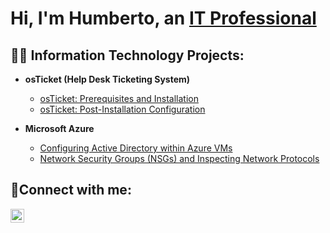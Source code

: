 <h1>Hi, I'm Humberto, an <a href="https://www.linkedin.com/in/humberto-perez-07b58b251/">IT Professional</a></h1>

<h2>👨‍💻 Information Technology Projects:</h2>

- <b>osTicket (Help Desk Ticketing System)</b>
  - [osTicket: Prerequisites and Installation](https://github.com/HumbertoP1323/osticket-prereqs)
  - [osTicket: Post-Installation Configuration](https://github.com/HumbertoP1323/post-install-config)
  
- <b>Microsoft Azure</b>
  - [Configuring  Active Directory within Azure VMs](https://github.com/HumbertoP1323/configure-ad)
  - [Network Security Groups (NSGs) and Inspecting Network Protocols](https://github.com/HumbertoP1323/azure-network-protocols)

<h2>🤳Connect with me:</h2>


[<img align="left" alt="Josh | LinkedIn" width="22px" src="https://cdn.jsdelivr.net/npm/simple-icons@v3/icons/linkedin.svg" />][linkedin]



[linkedin]: https://www.linkedin.com/in/humberto-perez-07b58b251/
